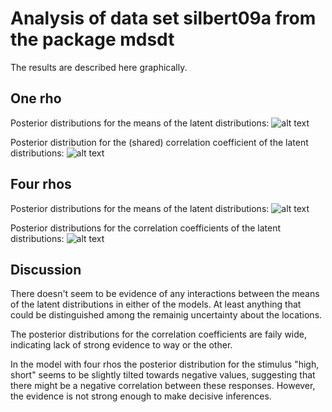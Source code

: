 # Analysis of data set silbert09a from the package mdsdt

The results are described here graphically. 

## One rho

Posterior distributions for the means of the latent distributions:
![alt text](one_rho_mus.png, "Posterior distributions for the means of the latent distributions")

Posterior distribution for the (shared) correlation coefficient of the latent distributions:
![alt text](one_rho_rho.png, "Posterior distribution for the (shared) correlation coefficient of the latent distributions")


## Four rhos

Posterior distributions for the means of the latent distributions:
![alt text](four_rhos_mus.png, "Posterior distributions for the means of the latent distributions")

Posterior distributions for the correlation coefficients of the latent distributions:
![alt text](four_rhos_rhos.png, "Posterior distributions for the correlation coefficients of the latent distributions")


## Discussion

There doesn't seem to be evidence of any interactions between the means of the latent distributions in either of the models. At least anything that could be distinguished among the remainig uncertainty about the locations. 

The posterior distributions for the correlation coefficients are faily wide, indicating lack of strong evidence to way or the other.

In the model with four rhos the posterior distribution for the stimulus "high, short" seems to be slightly tilted towards negative values, suggesting that there might be a negative correlation between these responses. However, the evidence is not strong enough to make decisive inferences.
